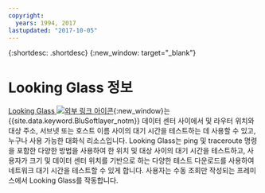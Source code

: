 ```yaml
---
copyright:
  years: 1994, 2017
lastupdated: "2017-10-05"
---
```


{:shortdesc: .shortdesc}
{:new_window: target="_blank"}

# Looking Glass 정보

[Looking Glass ![외부 링크 아이콘](../../icons/launch-glyph.svg "외부 링크 아이콘")](http://lg.softlayer.com/){:new_window}는 {{site.data.keyword.BluSoftlayer_notm}} 데이터 센터 사이에서 및 라우터 위치와 대상 주소, 서브넷 또는 호스트 이름 사이의 대기 시간을 테스트하는 데 사용할 수 있고, 누구나 사용 가능한 대화식 리소스입니다. Looking Glass는 ping 및 traceroute 명령을 포함한 다양한 방법을 사용하여 한 위치 및 대상 사이의 대기 시간을 테스트하고, 사용자가 크기 및 데이터 센터 위치를 기반으로 하는 다양한 테스트 다운로드를 사용하여 네트워크 대기 시간을 테스트할 수 있게 합니다. 사용자는 수동 조회만 작성되는 프레미스에서 Looking Glass를 작동합니다. 
